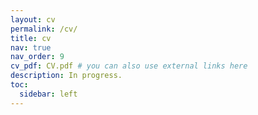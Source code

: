 ```yaml
---
layout: cv
permalink: /cv/
title: cv
nav: true
nav_order: 9
cv_pdf: CV.pdf # you can also use external links here
description: In progress.
toc:
  sidebar: left
---
```

